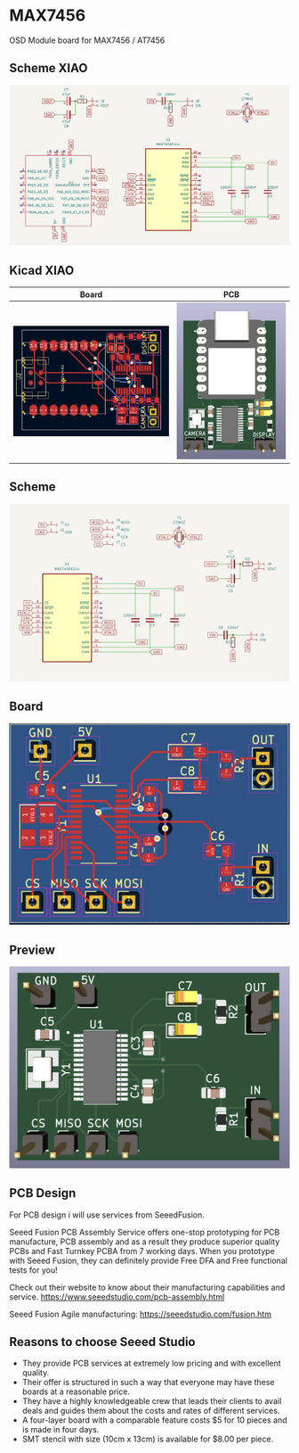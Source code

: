 # MAX7456
OSD Module board for MAX7456 / AT7456

## Scheme XIAO
![Scheme](images/xiao-scheme.png)

## Kicad XIAO
Board|PCB
----|----
![Board](images/xiao-board.png)|![View 1](images/xiao-preview.png)

## Scheme
![](images/scheme.png)

## Board
![](images/board.png)

## Preview
![](images/preview.png)

## PCB Design

For PCB design i will use services from SeeedFusion. 

Seeed Fusion PCB Assembly Service offers one-stop prototyping for PCB manufacture, PCB assembly and as a result they produce superior quality PCBs and Fast Turnkey PCBA from 7 working days. When you prototype with Seeed Fusion, they can definitely provide Free DFA and Free functional tests for you! 

Check out their website to know about their manufacturing capabilities and service.
https://www.seeedstudio.com/pcb-assembly.html

Seeed Fusion Agile manufacturing: https://seeedstudio.com/fusion.htm

## Reasons to choose Seeed Studio
- They provide PCB services at extremely low pricing and with excellent quality.
- Their offer is structured in such a way that everyone may have these boards at a reasonable price.
- They have a highly knowledgeable crew that leads their clients to avail deals and guides them about the costs and rates of different services.
- A four-layer board with a comparable feature costs $5 for 10 pieces and is made in four days.
- SMT stencil with size (10cm x 13cm) is available for $8.00 per piece.
